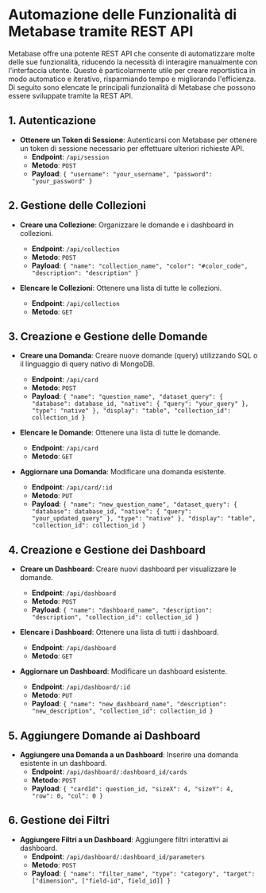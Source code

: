 # Automazione delle Funzionalità di Metabase tramite REST API

Metabase offre una potente REST API che consente di automatizzare molte delle sue funzionalità, riducendo la necessità di interagire manualmente con l'interfaccia utente. Questo è particolarmente utile per creare reportistica in modo automatico e iterativo, risparmiando tempo e migliorando l'efficienza. Di seguito sono elencate le principali funzionalità di Metabase che possono essere sviluppate tramite la REST API.

## 1. Autenticazione

- **Ottenere un Token di Sessione**: Autenticarsi con Metabase per ottenere un token di sessione necessario per effettuare ulteriori richieste API.
  - **Endpoint**: `/api/session`
  - **Metodo**: `POST`
  - **Payload**: `{ "username": "your_username", "password": "your_password" }`

## 2. Gestione delle Collezioni

- **Creare una Collezione**: Organizzare le domande e i dashboard in collezioni.
  - **Endpoint**: `/api/collection`
  - **Metodo**: `POST`
  - **Payload**: `{ "name": "collection_name", "color": "#color_code", "description": "description" }`

- **Elencare le Collezioni**: Ottenere una lista di tutte le collezioni.
  - **Endpoint**: `/api/collection`
  - **Metodo**: `GET`

## 3. Creazione e Gestione delle Domande

- **Creare una Domanda**: Creare nuove domande (query) utilizzando SQL o il linguaggio di query nativo di MongoDB.
  - **Endpoint**: `/api/card`
  - **Metodo**: `POST`
  - **Payload**: `{ "name": "question_name", "dataset_query": { "database": database_id, "native": { "query": "your_query" }, "type": "native" }, "display": "table", "collection_id": collection_id }`

- **Elencare le Domande**: Ottenere una lista di tutte le domande.
  - **Endpoint**: `/api/card`
  - **Metodo**: `GET`

- **Aggiornare una Domanda**: Modificare una domanda esistente.
  - **Endpoint**: `/api/card/:id`
  - **Metodo**: `PUT`
  - **Payload**: `{ "name": "new_question_name", "dataset_query": { "database": database_id, "native": { "query": "your_updated_query" }, "type": "native" }, "display": "table", "collection_id": collection_id }`

## 4. Creazione e Gestione dei Dashboard

- **Creare un Dashboard**: Creare nuovi dashboard per visualizzare le domande.
  - **Endpoint**: `/api/dashboard`
  - **Metodo**: `POST`
  - **Payload**: `{ "name": "dashboard_name", "description": "description", "collection_id": collection_id }`

- **Elencare i Dashboard**: Ottenere una lista di tutti i dashboard.
  - **Endpoint**: `/api/dashboard`
  - **Metodo**: `GET`

- **Aggiornare un Dashboard**: Modificare un dashboard esistente.
  - **Endpoint**: `/api/dashboard/:id`
  - **Metodo**: `PUT`
  - **Payload**: `{ "name": "new_dashboard_name", "description": "new_description", "collection_id": collection_id }`

## 5. Aggiungere Domande ai Dashboard

- **Aggiungere una Domanda a un Dashboard**: Inserire una domanda esistente in un dashboard.
  - **Endpoint**: `/api/dashboard/:dashboard_id/cards`
  - **Metodo**: `POST`
  - **Payload**: `{ "cardId": question_id, "sizeX": 4, "sizeY": 4, "row": 0, "col": 0 }`

## 6. Gestione dei Filtri

- **Aggiungere Filtri a un Dashboard**: Aggiungere filtri interattivi ai dashboard.
  - **Endpoint**: `/api/dashboard/:dashboard_id/parameters`
  - **Metodo**: `POST`
  - **Payload**: `{ "name": "filter_name", "type": "category", "target": ["dimension", ["field-id", field_id]] }`